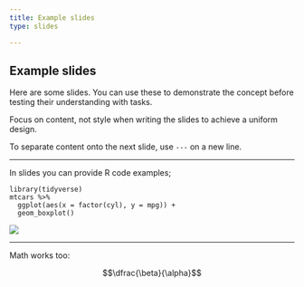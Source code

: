 ```yaml
---
title: Example slides
type: slides

---
```

## Example slides

Here are some slides. You can use these to demonstrate the concept
before testing their understanding with tasks.

Focus on content, not style when writing the slides to achieve a uniform
design.

To separate content onto the next slide, use `---` on a new line.

---

In slides you can provide R code examples;

``` {.r}
library(tidyverse)
mtcars %>% 
  ggplot(aes(x = factor(cyl), y = mpg)) + 
  geom_boxplot()
```

<img src="slides_example_files/figure-markdown/unnamed-chunk-1-1.png" style="display: block; margin: auto;" />

---

Math works too:

$$\dfrac{\beta}{\alpha}$$
